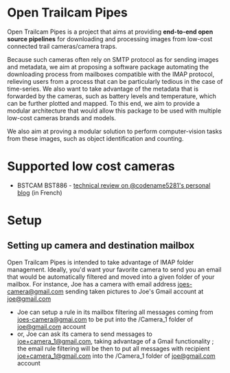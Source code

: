 # Open Trailcam Pipes
Open Trailcam Pipes is a project that aims at providing **end-to-end open source pipelines** for downloading and processing images from low-cost connected trail cameras/camera traps.

Because such cameras often rely on SMTP protocol as for sending images and metadata, we aim at proposing a software package automating the downloading process from mailboxes compatible with the IMAP protocol, relieving users from a process that can be particularly tedious in the case of time-series. We also want to take advantage of the metadata that is forwarded by the cameras, such as battery levels and temperature, which can be further plotted and mapped. 
To this end, we aim to provide a modular architecture that would allow this package to be used with multiple low-cost cameras brands and models.

We also aim at proving a modular solution to perform computer-vision tasks from these images, such as object identification and counting.
# Supported low cost cameras
- BSTCAM BST886 - [technical review on @codename5281's personal blog](https://www.lemotdejay.fr/la-vie-de-jay/frenesie-de-pieges-photographiques-partie-1-bst886-4g/) (in French)

# Setup
## Setting up camera and destination mailbox
Open Trailcam Pipes is intended to take advantage of IMAP folder management. Ideally, you'd want your favorite camera to send you an email that would be automatically filtered and moved into a given folder of your mailbox.
For instance, Joe has a camera with email address joes-camera@gmail.com sending taken pictures to Joe's Gmail account at joe@gmail.com
- Joe can setup a rule in its mailbox filtering all messages coming from joes-camera@gmai.com to be put into the /Camera_1 folder of joe@gmail.com account
- or, Joe can ask its camera to send messages to joe+camera_1@gmail.com, taking advantage of a Gmail functionality ; the email rule filtering will be then to put all messages with recipient joe+camera_1@gmail.com into the /Camera_1 folder of joe@gmail.com account